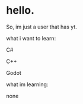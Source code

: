 # hello.

So, im just a user that has yt.

what i want to learn:

C#

C++

Godot

what im  learning:

none
